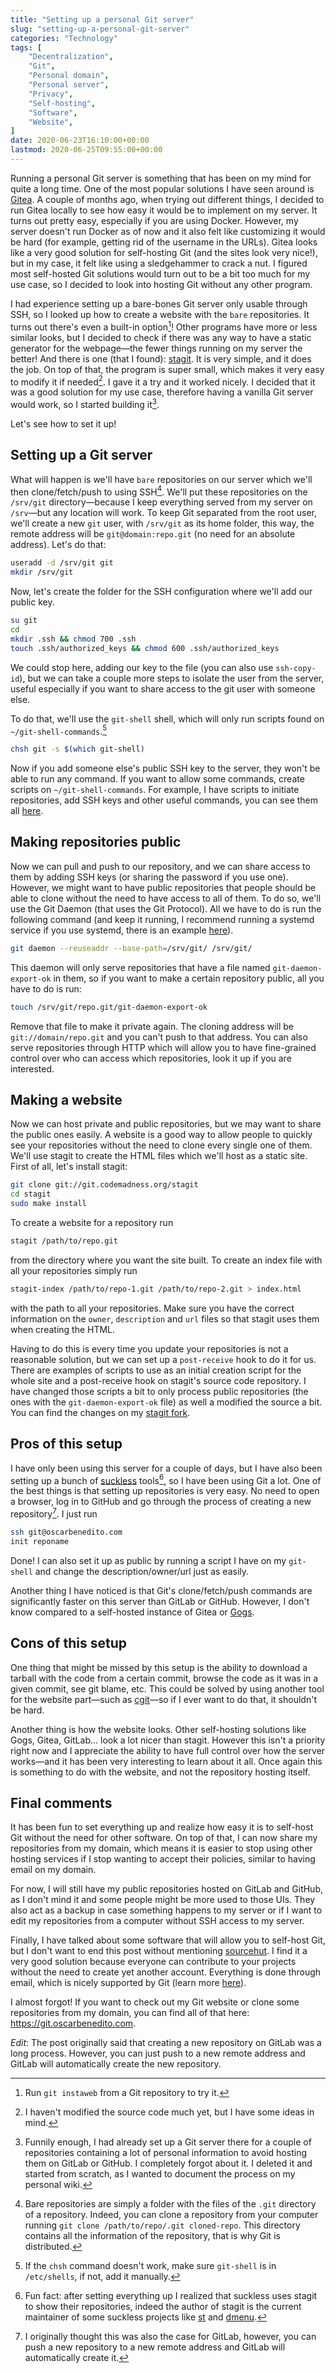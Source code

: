 ```yaml
---
title: "Setting up a personal Git server"
slug: "setting-up-a-personal-git-server"
categories: "Technology"
tags: [
    "Decentralization",
    "Git",
    "Personal domain",
    "Personal server",
    "Privacy",
    "Self-hosting",
    "Software",
    "Website",
]
date: 2020-06-23T16:10:00+00:00
lastmod: 2020-06-25T09:55:00+00:00
---
```


Running a personal Git server is something that has been on my mind for quite a
long time. One of the most popular solutions I have seen around is
[Gitea][gitea]. A couple of months ago, when trying out different things, I
decided to run Gitea locally to see how easy it would be to implement on my
server. It turns out pretty easy, especially if you are using Docker. However,
my server doesn't run Docker as of now and it also felt like customizing it
would be hard (for example, getting rid of the username in the URLs). Gitea
looks like a very good solution for self-hosting Git (and the sites look very
nice!), but in my case, it felt like using a sledgehammer to crack a nut. I
figured most self-hosted Git solutions would turn out to be a bit too much for
my use case, so I decided to look into hosting Git without any other program.

I had experience setting up a bare-bones Git server only usable through SSH, so
I looked up how to create a website with the `bare` repositories. It turns out
there's even a built-in option[^giw]! Other programs have more or less similar
looks, but I decided to check if there was any way to have a static generator
for the webpage—the fewer things running on my server the better! And there is
one (that I found): [stagit][stagit]. It is very simple, and it does the job. On
top of that, the program is super small, which makes it very easy to modify it
if needed[^mods]. I gave it a try and it worked nicely. I decided that it was a
good solution for my use case, therefore having a vanilla Git server would work,
so I started building it[^already].

[^giw]: Run `git instaweb` from a Git repository to try it.

[^mods]: I haven't modified the source code much yet, but I have some ideas in
  mind.

[^already]: Funnily enough, I had already set up a Git server there for a couple
  of repositories containing a lot of personal information to avoid hosting them
  on GitLab or GitHub. I completely forgot about it. I deleted it and started
  from scratch, as I wanted to document the process on my personal wiki.

Let's see how to set it up!

## Setting up a Git server

What will happen is we'll have `bare` repositories on our server which we'll
then clone/fetch/push to using SSH[^bare]. We'll put these repositories on the
`/srv/git` directory—because I keep everything served from my server on
`/srv`—but any location will work. To keep Git separated from the root user,
we'll create a new `git` user, with `/srv/git` as its home folder, this way, the
remote address will be `git@domain:repo.git` (no need for an absolute address).
Let's do that:

[^bare]: Bare repositories are simply a folder with the files of the `.git`
  directory of a repository. Indeed, you can clone a repository from your
  computer running `git clone /path/to/repo/.git cloned-repo`. This directory
  contains all the information of the repository, that is why Git is
  distributed.

```sh
useradd -d /srv/git git
mkdir /srv/git
```

Now, let's create the folder for the SSH configuration where we'll add our
public key.

```sh
su git
cd
mkdir .ssh && chmod 700 .ssh
touch .ssh/authorized_keys && chmod 600 .ssh/authorized_keys
```

We could stop here, adding our key to the file (you can also use `ssh-copy-id`),
but we can take a couple more steps to isolate the user from the server, useful
especially if you want to share access to the git user with someone else.

To do that, we'll use the `git-shell` shell, which will only run scripts found
on `~/git-shell-commands`.[^issue]

[^issue]: If the `chsh` command doesn't work, make sure `git-shell` is in
  `/etc/shells`, if not, add it manually.

```sh
chsh git -s $(which git-shell)
```

Now if you add someone else's public SSH key to the server, they won't be able
to run any command. If you want to allow some commands, create scripts on
`~/git-shell-commands`. For example, I have scripts to initiate repositories,
add SSH keys and other useful commands, you can see them all [here][gsc].

## Making repositories public

Now we can pull and push to our repository, and we can share access to them by
adding SSH keys (or sharing the password if you use one). However, we might want
to have public repositories that people should be able to clone without the need
to have access to all of them. To do so, we'll use the Git Daemon (that uses the
Git Protocol). All we have to do is run the following command (and keep it
running, I recommend running a systemd service if you use systemd, there is an
example [here][prot-doc]).

```sh
git daemon --reuseaddr --base-path=/srv/git/ /srv/git/
```

This daemon will only serve repositories that have a file named
`git-daemon-export-ok` in them, so if you want to make a certain repository
public, all you have to do is run:

```sh
touch /srv/git/repo.git/git-daemon-export-ok
```

Remove that file to make it private again. The cloning address will be
`git://domain/repo.git` and you can't push to that address. You can also serve
repositories through HTTP which will allow you to have fine-grained control over
who can access which repositories, look it up if you are interested.

## Making a website

Now we can host private and public repositories, but we may want to share the
public ones easily. A website is a good way to allow people to quickly see your
repositories without the need to clone every single one of them. We'll use
stagit to create the HTML files which we'll host as a static site. First of all,
let's install stagit:

```sh
git clone git://git.codemadness.org/stagit
cd stagit
sudo make install
```

To create a website for a repository run

```sh
stagit /path/to/repo.git
```

from the directory where you want the site built. To create an index file with
all your repositories simply run

```sh
stagit-index /path/to/repo-1.git /path/to/repo-2.git > index.html
```

with the path to all your repositories. Make sure you have the correct
information on the `owner`, `description` and `url` files so that stagit uses
them when creating the HTML.

Having to do this is every time you update your repositories is not a reasonable
solution, but we can set up a `post-receive` hook to do it for us. There are
examples of scripts to use as an initial creation script for the whole site and
a post-receive hook on stagit's source code repository. I have changed those
scripts a bit to only process public repositories (the ones with the
`git-daemon-export-ok` file) as well a modified the source a bit. You can find
the changes on my [stagit fork][sg-fork].

## Pros of this setup

I have only been using this server for a couple of days, but I have also been
setting up a bunch of [suckless][sl] tools[^ff], so I have been using Git a lot.
One of the best things is that setting up repositories is very easy. No need to
open a browser, log in to GitHub and go through the process of creating a new
repository[^gl]. I just run

[^ff]: Fun fact: after setting everything up I realized that suckless uses
  stagit to show their repositories, indeed the author of stagit is the current
  maintainer of some suckless projects like [st][st] and [dmenu][dmenu].

[^gl]: I originally thought this was also the case for GitLab, however, you can
  push a new repository to a new remote address and GitLab will automatically
  create it.

```sh
ssh git@oscarbenedito.com
init reponame
```

Done! I can also set it up as public by running a script I have on my
`git-shell` and change the description/owner/url just as easily.

Another thing I have noticed is that Git's clone/fetch/push commands are
significantly faster on this server than GitLab or GitHub. However, I don't know
compared to a self-hosted instance of Gitea or [Gogs][gogs].

## Cons of this setup

One thing that might be missed by this setup is the ability to download a
tarball with the code from a certain commit, browse the code as it was in a
given commit, see git blame, etc. This could be solved by using another tool for
the website part—such as [cgit][cgit]—so if I ever want to do that, it shouldn't
be hard.

Another thing is how the website looks. Other self-hosting solutions like Gogs,
Gitea, GitLab... look a lot nicer than stagit. However this isn't a priority
right now and I appreciate the ability to have full control over how the server
works—and it has been very interesting to learn about it all. Once again this is
something to do with the website, and not the repository hosting itself.

## Final comments

It has been fun to set everything up and realize how easy it is to self-host Git
without the need for other software. On top of that, I can now share my
repositories from my domain, which means it is easier to stop using other
hosting services if I stop wanting to accept their policies, similar to having
email on my domain.

For now, I will still have my public repositories hosted on GitLab and GitHub,
as I don't mind it and some people might be more used to those UIs. They also
act as a backup in case something happens to my server or if I want to edit my
repositories from a computer without SSH access to my server.

Finally, I have talked about some software that will allow you to self-host Git,
but I don't want to end this post without mentioning [sourcehut][sh]. I find it
a very good solution because everyone can contribute to your projects without
the need to create yet another account. Everything is done through email, which
is nicely supported by Git (learn more [here][g-email]).

I almost forgot! If you want to check out my Git website or clone some
repositories from my domain, you can find all of that here:
<https://git.oscarbenedito.com>.

*Edit*: The post originally said that creating a new repository on GitLab was a
long process. However, you can just push to a new remote address and GitLab will
automatically create the new repository.

[cgit]: <https://git.zx2c4.com/cgit/about/> "cgit's information"
[dmenu]: <https://tools.suckless.org/dmenu/> "dmenu's homepage"
[g-email]: <https://git-send-email.io/> "Learn to use email with Git!"
[gitea]: <https://gitea.io> "Gitea's home page"
[gogs]: <https://gogs.io> "Gogs' homepage"
[gsc]: <https://git.oscarbenedito.com/utilities/> "Personal git-shell commands"
[prot-doc]: <https://git-scm.com/book/en/v2/Git-on-the-Server-Git-Daemon> "Git daemon documentation"
[sg-fork]: <https://git.oscarbenedito.com/stagit/> "Personal stagit fork"
[sh]: <https://sourcehut.org/> "Sourcehut's homepage"
[sl]: <https://suckless.org> "Suckless' homepage"
[st]: <https://st.suckless.org/> "st's homepage"
[stagit]: <https://codemadness.org/stagit.html> "Stagit blog post"
